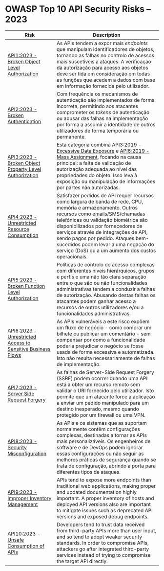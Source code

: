 # OWASP Top 10 API Security Risks – 2023

| Risk | Description |
| ---- | ----------- |
| [API1:2023 - Broken Object Level Authorization][api1] | As APIs tendem a expor mais _endpoints_  que manipulam identificadores de objetos, tornando as falhas no controlo de acessos mais suscetíveis a ataques. A verificação da autorização para acesso aos objetos deve ser tida em consideração em todas as funções que acedem a dados com base em informação fornecida pelo utilizador.|
| [API2:2023 - Broken Authentication][api2] | Com frequência os mecanismos de autenticação são implementados de forma incorreta, permitindo aos atacantes comprometer os _tokens_ de autenticação ou abusar das falhas na implementação por forma a assumir a identidade de outros utilizadores de forma temporária ou permanente. |
| [API3:2023 - Broken Object Property Level Authorization][api3] | Esta categoria combina [API3:2019 - Excessive Data Exposure][1] e [API6:2019 - Mass Assignment][2], focando na causa principal: a falta de validação de autorização adequada ao nível das propriedades do objeto. Isso leva à exposição ou manipulação de informações por partes não autorizadas. |
| [API4:2023 - Unrestricted Resource Consumption][api4] | Satisfazer pedidos de API requer recursos como largura de banda de rede, CPU, memória e armazenamento. Outros recursos como emails/SMS/chamadas telefónicas ou validação biométrica são disponibilizados por fornecedores de serviços através de integrações de API, sendo pagos por pedido. Ataques bem-sucedidos podem levar a uma negação do serviço (DoS) ou a um aumento dos custos operacionais. |
| [API5:2023 - Broken Function Level Authorization][api5] | Políticas de controlo de acesso complexas com diferentes níveis hierárquicos, grupos e perfis e uma não tão clara separação entre o que são ou não funcionalidades administrativas tendem a conduzir a falhas de autorização. Abusando destas falhas os atacantes podem ganhar acesso a recursos de outros utilizadores e/ou a funcionalidades administrativas. |
| [API6:2023 - Unrestricted Access to Sensitive Business Flows][api6] | As APIs vulneráveis a este risco expõem um fluxo de negócio - como comprar um bilhete ou publicar um comentário - sem compensar por como a funcionalidade poderia prejudicar o negócio se fosse usada de forma excessiva e automatizada. Isto não resulta necessariamente de falhas de implementação. |
| [API7:2023 - Server Side Request Forgery][api7] | As falhas de Server-Side Request Forgery (SSRF) podem ocorrer quando uma API está a obter um recurso remoto sem validar o URI fornecido pelo utilizador. Isto permite que um atacante force a aplicação a enviar um pedido manipulado para um destino inesperado, mesmo quando protegido por um firewall ou uma VPN. |
| [API8:2023 - Security Misconfiguration][api8] | As APIs e os sistemas que as suportam normalmente contêm configurações complexas, destinadas a tornar as APIs mais personalizáveis. Os engenheiros de software e de DevOps podem ignorar essas configurações ou não seguir as melhores práticas de segurança quando se trata de configuração, abrindo a porta para diferentes tipos de ataques. |
| [API9:2023 - Improper Inventory Management][api9] | APIs tend to expose more endpoints than traditional web applications, making proper and updated documentation highly important. A proper inventory of hosts and deployed API versions also are important to mitigate issues such as deprecated API versions and exposed debug endpoints. |
| [API10:2023 - Unsafe Consumption of APIs][api10] | Developers tend to trust data received from third-party APIs more than user input, and so tend to adopt weaker security standards. In order to compromise APIs, attackers go after integrated third-party services instead of trying to compromise the target API directly. |

[1]: https://owasp.org/API-Security/editions/2019/en/0xa3-excessive-data-exposure/
[2]: https://owasp.org/API-Security/editions/2019/en/0xa6-mass-assignment/
[3]: https://owasp.org/API-Security/editions/2019/en/0xa4-lack-of-resources-and-rate-limiting/
[api1]: 0xa1-broken-object-level-authorization.md
[api2]: 0xa2-broken-authentication.md
[api3]: 0xa3-broken-object-property-level-authorization.md
[api4]: 0xa4-unrestricted-resource-consumption.md
[api5]: 0xa5-broken-function-level-authorization.md
[api6]: 0xa6-unrestricted-access-to-sensitive-business-flows.md
[api7]: 0xa7-server-side-request-forgery.md
[api8]: 0xa8-security-misconfiguration.md
[api9]: 0xa9-improper-inventory-management.md
[api10]: 0xaa-unsafe-consumption-of-apis.md
